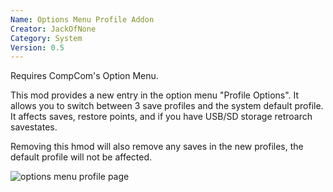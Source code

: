 ```yaml
---
Name: Options Menu Profile Addon
Creator: JackOfNone
Category: System
Version: 0.5
---
```


Requires CompCom's Option Menu.

This mod provides a new entry in the option menu "Profile Options". 
It allows you to switch between 3 save profiles and the system default profile.
It affects saves, restore points, and if you have USB/SD storage retroarch savestates.

Removing this hmod will also remove any saves in the new profiles, the default profile will not be affected.

![options menu profile page](https://i.imgur.com/mCbxMKk.jpg)
